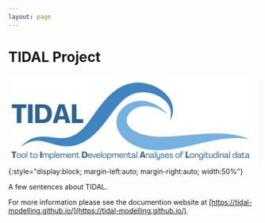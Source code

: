 ```yaml
---
layout: page
---
```


# TIDAL Project

![/assets/images/TIDAL_logo.png](/assets/images/TIDAL_logo.png){:style="display:block; margin-left:auto; margin-right:auto; width:50%"}

A few sentences about TIDAL.

For more information please see the documention website at [https://tidal-modelling.github.io/](https://tidal-modelling.github.io/).